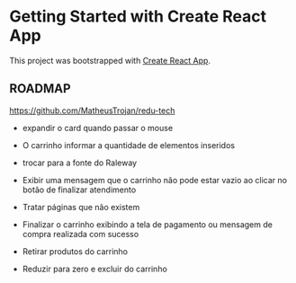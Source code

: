 # Getting Started with Create React App

This project was bootstrapped with [Create React App](https://github.com/facebook/create-react-app).

## ROADMAP

https://github.com/MatheusTrojan/redu-tech

- expandir o card quando passar o mouse

- O carrinho informar a quantidade de elementos inseridos

- trocar para a fonte do Raleway

- Exibir uma mensagem que o carrinho não pode estar vazio ao clicar no botão de finalizar atendimento

- Tratar páginas que não existem

- Finalizar o carrinho exibindo a tela de pagamento ou mensagem de compra realizada com sucesso

- Retirar produtos do carrinho

- Reduzir para zero e excluir do carrinho
